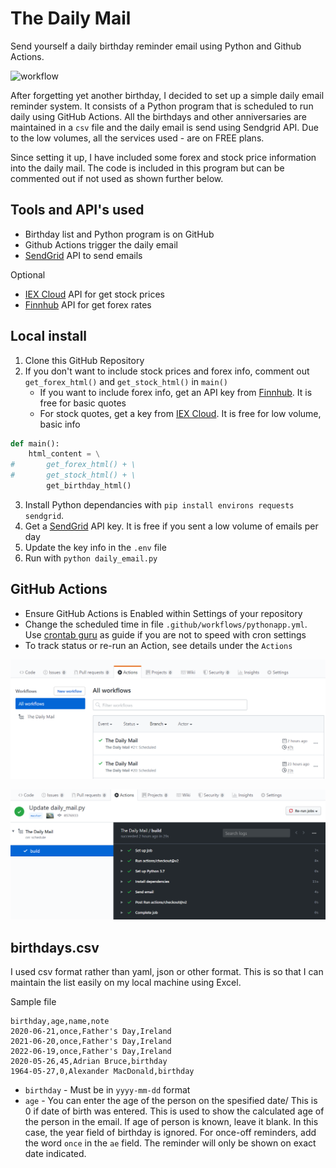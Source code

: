 # The Daily Mail

Send yourself a daily birthday reminder email using Python and Github Actions.

![workflow](/images/daily-email-iphone.png)

After forgetting yet another birthday, I decided to set up a simple daily email reminder system.  It consists of a Python program that is scheduled to run daily using GitHub Actions. All the birthdays and other anniversaries are maintained in a `csv` file and the daily email is send using Sendgrid API.  Due to the low volumes, all the services used - are on FREE plans.

Since setting it up, I have included some forex and stock price information into the daily mail.  The code is included in this program but can be commented out if not used as shown further below.

## Tools and API's used

- Birthday list and Python program is on GitHub
- Github Actions trigger the daily email
- [SendGrid](https://sendgrid.com/) API to send emails

Optional
- [IEX Cloud](https://iexcloud.io/) API for get stock prices
- [Finnhub](https://finnhub.io/) API for get forex rates

## Local install

1. Clone this GitHub Repository
2. If you don't want to include stock prices and forex info, comment out `get_forex_html()` and `get_stock_html()` in `main()` 
   - If you want to include forex info, get an API key from [Finnhub](https://finnhub.io/). It is free for basic quotes
   - For stock quotes, get a key from [IEX Cloud](https://iexcloud.io/). It is free for low volume, basic info

```python
def main():
    html_content = \
#       get_forex_html() + \
#       get_stock_html() + \
        get_birthday_html()
```
3. Install Python dependancies with `pip install environs requests sendgrid`. 
4. Get a [SendGrid](https://sendgrid.com/) API key.  It is free if you sent a low volume of emails per day
5. Update the key info in the `.env` file
6. Run with `python daily_email.py`


## GitHub Actions

- Ensure GitHub Actions is Enabled within Settings of your repository
- Change the scheduled time in file `.github/workflows/pythonapp.yml`. Use [crontab guru](https://crontab.guru/) as guide if you are not to speed with cron settings
- To track status or re-run an Action, see details under the `Actions` 

![GitHub Actions](/images/github-actions-list.png)

![workflow](/images/github-actions-workflow.png)

## birthdays.csv 

I used csv format rather than yaml, json or other format. This is so that I can maintain the list easily on my local machine using Excel. 

Sample file
```csv
birthday,age,name,note
2020-06-21,once,Father's Day,Ireland
2021-06-20,once,Father's Day,Ireland
2022-06-19,once,Father's Day,Ireland
2020-05-26,45,Adrian Bruce,birthday
1964-05-27,0,Alexander MacDonald,birthday
```

- `birthday` - Must be in `yyyy-mm-dd` format 
- `age` - You can enter the age of the person on the spesified date/ This is 0 if date of birth was entered. This is used to show the calculated age of the person in the email.  If age of person is known, leave it blank. In this case, the year field of birthday is ignored.   For once-off reminders, add the word `once` in the `ae` field. The reminder will only be shown on exact date indicated. 




